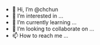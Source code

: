 - 👋 Hi, I’m @chchun
- 👀 I’m interested in ...
- 🌱 I’m currently learning ...
- 💞️ I’m looking to collaborate on ...
- 📫 How to reach me ...

<!---
chchun/chchun is a ✨ special ✨ repository because its `README.md` (this file) appears on your GitHub profile.
You can click the Preview link to take a look at your changes.
--->
